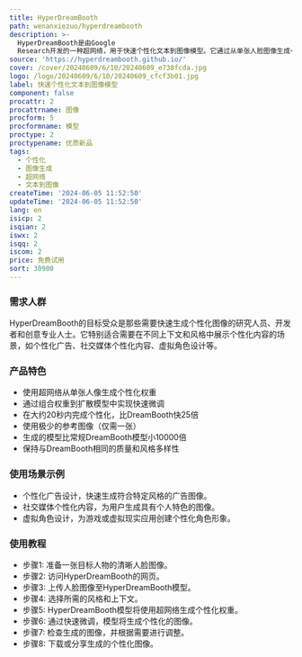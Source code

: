 ```yaml
---
title: HyperDreamBooth
path: wenanxiezuo/hyperdreambooth
description: >-
  HyperDreamBooth是由Google
  Research开发的一种超网络，用于快速个性化文本到图像模型。它通过从单张人脸图像生成一组小型的个性化权重，结合快速微调，能够在多种上下文和风格中生成具有高主题细节的人脸图像，同时保持模型对多样化风格和语义修改的关键知识。
source: 'https://hyperdreambooth.github.io/'
cover: /cover/20240609/6/10/20240609_e738fcda.jpg
logo: /logo/20240609/6/10/20240609_cfcf3b01.jpg
label: 快速个性化文本到图像模型
component: false
procattr: 2
procattrname: 图像
procform: 5
procformname: 模型
proctype: 2
proctypename: 优质新品
tags:
  - 个性化
  - 图像生成
  - 超网络
  - 文本到图像
createTime: '2024-06-05 11:52:50'
updateTime: '2024-06-05 11:52:50'
lang: en
isicp: 2
isqian: 2
iswx: 2
isqq: 2
iscom: 2
price: 免费试用
sort: 30900
---
```




### 需求人群
HyperDreamBooth的目标受众是那些需要快速生成个性化图像的研究人员、开发者和创意专业人士。它特别适合需要在不同上下文和风格中展示个性化内容的场景，如个性化广告、社交媒体个性化内容、虚拟角色设计等。

### 产品特色
* 使用超网络从单张人像生成个性化权重
* 通过组合权重到扩散模型中实现快速微调
* 在大约20秒内完成个性化，比DreamBooth快25倍
* 使用极少的参考图像（仅需一张）
* 生成的模型比常规DreamBooth模型小10000倍
* 保持与DreamBooth相同的质量和风格多样性

### 使用场景示例
* 个性化广告设计，快速生成符合特定风格的广告图像。
* 社交媒体个性化内容，为用户生成具有个人特色的图像。
* 虚拟角色设计，为游戏或虚拟现实应用创建个性化角色形象。

### 使用教程
* 步骤1: 准备一张目标人物的清晰人脸图像。
* 步骤2: 访问HyperDreamBooth的网页。
* 步骤3: 上传人脸图像至HyperDreamBooth模型。
* 步骤4: 选择所需的风格和上下文。
* 步骤5: HyperDreamBooth模型将使用超网络生成个性化权重。
* 步骤6: 通过快速微调，模型将生成个性化的图像。
* 步骤7: 检查生成的图像，并根据需要进行调整。
* 步骤8: 下载或分享生成的个性化图像。

  
